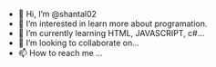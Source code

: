 - 👋 Hi, I’m @shantal02
- 👀 I’m interested in learn more about programation.
- 🌱 I’m currently learning HTML, JAVASCRIPT, c#...
- 💞️ I’m looking to collaborate on...
- 📫 How to reach me ...

<!---
shantal02/shantal02 is a ✨ special ✨ repository because its `README.md` (this file) appears on your GitHub profile.
You can click the Preview link to take a look at your changes.
--->
